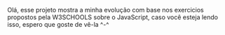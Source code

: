 Olá, esse projeto mostra a minha evolução com base nos exercicios propostos pela W3SCHOOLS sobre o JavaScript, caso você esteja lendo isso, espero que goste de vê-la ^-^